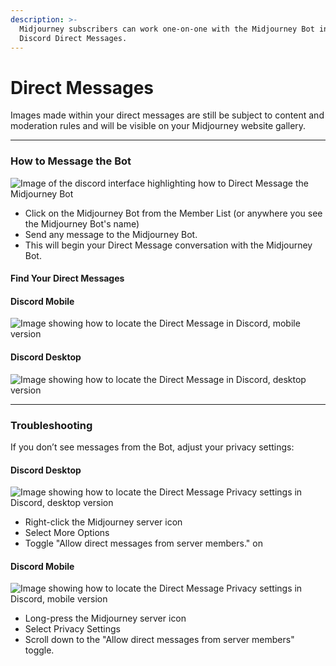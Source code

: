 ```yaml
---
description: >-
  Midjourney subscribers can work one-on-one with the Midjourney Bot in their
  Discord Direct Messages.
---
```


# Direct Messages

Images made within your direct messages are still be subject to content and moderation rules and will be visible on your Midjourney website gallery.

***

### How to Message the Bot <a href="#how-to-message-the-bot" id="how-to-message-the-bot"></a>

![Image of the discord interface highlighting how to Direct Message the Midjourney Bot](https://cdn.document360.io/3040c2b6-fead-4744-a3a9-d56d621c6c7e/Images/Documentation/MJ\_DM\_Interface.png)

* Click on the Midjourney Bot from the Member List (or anywhere you see the Midjourney Bot's name)
* Send any message to the Midjourney Bot.
* This will begin your Direct Message conversation with the Midjourney Bot.

#### Find Your Direct Messages

#### Discord Mobile

![Image showing how to locate the Direct Message  in Discord, mobile version](https://cdn.document360.io/3040c2b6-fead-4744-a3a9-d56d621c6c7e/Images/Documentation/MJ\_DMLocation\_Mobile.png)

#### Discord Desktop

![Image showing how to locate the Direct Message in Discord, desktop version](https://cdn.document360.io/3040c2b6-fead-4744-a3a9-d56d621c6c7e/Images/Documentation/MJ\_DMLocation\_Desktop.png)

***

### Troubleshooting <a href="#troubleshooting" id="troubleshooting"></a>

If you don’t see messages from the Bot, adjust your privacy settings:

#### Discord Desktop

![Image showing how to locate the Direct Message Privacy settings in Discord, desktop version](https://cdn.document360.io/3040c2b6-fead-4744-a3a9-d56d621c6c7e/Images/Documentation/MJ\_DMPrivacy\_Desktop.png)

* Right-click the Midjourney server icon
* Select More Options
* Toggle "Allow direct messages from server members." on

#### Discord Mobile

![Image showing how to locate the Direct Message Privacy settings in Discord, mobile version](https://cdn.document360.io/3040c2b6-fead-4744-a3a9-d56d621c6c7e/Images/Documentation/MJ\_DMPrivacy\_Mobile\_1.png)

* Long-press the Midjourney server icon
* Select Privacy Settings
* Scroll down to the "Allow direct messages from server members" toggle.
